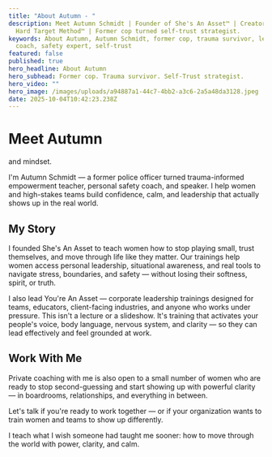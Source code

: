 ```yaml
---
title: "About Autumn - "
description: Meet Autumn Schmidt | Founder of She's An Asset™ | Creator of The
  Hard Target Method™ | Former cop turned self-trust strategist.
keywords: About Autumn, Autumn Schmidt, former cop, trauma survivor, leadership
  coach, safety expert, self-trust
featured: false
published: true
hero_headline: About Autumn
hero_subhead: Former cop. Trauma survivor. Self-Trust strategist.
hero_video: ""
hero_image: /images/uploads/a94887a1-44c7-4bb2-a3c6-2a5a48da3128.jpeg
date: 2025-10-04T10:42:23.238Z
---
```

# Meet Autumn

 and mindset.

I'm Autumn Schmidt — a former police officer turned trauma-informed empowerment teacher, personal safety coach, and speaker. I help women and high-stakes teams build confidence, calm, and leadership that actually shows up in the real world.

## My Story

I founded She's An Asset to teach women how to stop playing small, trust themselves, and move through life like they matter. Our trainings help women access personal leadership, situational awareness, and real tools to navigate stress, boundaries, and safety — without losing their softness, spirit, or truth.

I also lead You're An Asset — corporate leadership trainings designed for teams, educators, client-facing industries, and anyone who works under pressure. This isn't a lecture or a slideshow. It's training that activates your people's voice, body language, nervous system, and clarity — so they can lead effectively and feel grounded at work.

## Work With Me

Private coaching with me is also open to a small number of women who are ready to stop second-guessing and start showing up with powerful clarity — in boardrooms, relationships, and everything in between.

Let's talk if you're ready to work together — or if your organization wants to train women and teams to show up differently.

I teach what I wish someone had taught me sooner: how to move through the world with power, clarity, and calm.
